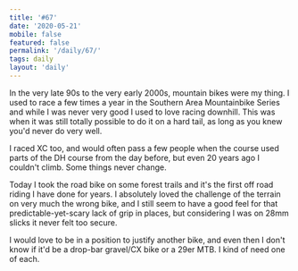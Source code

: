 ```yaml
---
title: '#67'
date: '2020-05-21'
mobile: false
featured: false
permalink: '/daily/67/'
tags: daily
layout: 'daily'
---
```


In the very late 90s to the very early 2000s, mountain bikes were my thing. I used to race a few times a year in the Southern Area Mountainbike Series and while I was never very good I used to love racing downhill. This was when it was still totally possible to do it on a hard tail, as long as you knew you'd never do very well.

I raced XC too, and would often pass a few people when the course used parts of the DH course from the day before, but even 20 years ago I couldn't climb. Some things never change.

Today I took the road bike on some forest trails and it's the first off road riding I have done for years. I absolutely loved the challenge of the terrain on very much the wrong bike, and I still seem to have a good feel for that predictable-yet-scary lack of grip in places, but considering I was on 28mm slicks it never felt too secure.

I would love to be in a position to justify another bike, and even then I don't know if it'd be a drop-bar gravel/CX bike or a 29er MTB. I kind of need one of each.

